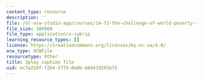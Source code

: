 ```yaml
---
content_type: resource
description: ''
file: /ol-ocw-studio-app/courses/14-73-the-challenge-of-world-poverty-spring-2011/ec7a219ff2b457758e0bb8d419291b73_klz2SdQorbA.vtt
file_size: 104904
file_type: application/x-subrip
learning_resource_types: []
license: https://creativecommons.org/licenses/by-nc-sa/4.0/
ocw_type: OCWFile
resourcetype: Other
title: 3play caption file
uid: ec7a219f-f2b4-5775-8e0b-b8d419291b73
---
```

